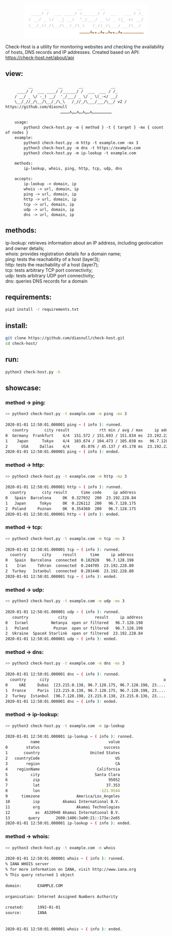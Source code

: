 <p align="center">
	<img src="src/assest/check-host.png">
</p>

Check-Host is a utility for monitoring websites and checking the availability of hosts, DNS records and IP addresses. Created based on API: https://check-host.net/about/api

## view:
```
          __           __       __            __ 
     ____/ /  ___ ____/ /______/ /  ___  ___ / /_
    / __/ _ \/ -_) __/  '_/___/ _ \/ _ \(_-</ __/
    \__/_//_/\__/\__/_/\_\   /_//_/\___/___/\__/ v2 / https://github.com/diasnull                                  
                        ــــــــﮩ٨ـﮩﮩ٨ـﮩ٨ـﮩﮩ٨ــــ

	usage:
		python3 check-host.py -m { method } -t { target } -mx { count of nodes }
	example:
		python3 check-host.py -m http -t example.com -mx 3
		python3 check-host.py -m dns -t https://example.com
		python3 check-host.py -m ip-lookup -t example.com

	methods:
		ip-lookup, whois, ping, http, tcp, udp, dns

	accepts:
		ip-lookup -> domain, ip
		whois -> url, domain, ip
		ping -> url, domain, ip
		http -> url, domain, ip
		tcp -> url, domain, ip
		udp -> url, domain, ip
		dns -> url, domain, ip
```

## methods:
ip-lookup: retrieves information about an IP address, including geolocation and owner details;<br>
whois: provides registration details for a domain name;<br>
ping: tests the reachability of a host (layer3);<br>
http: tests the reachability of a host (layer7);<br>
tcp: tests arbitrary TCP port connectivity;<br>
udp: tests arbitrary UDP port connectivity;<br>
dns: queries DNS records for a domain<br>


## requirements:
``` bash
pip3 install -r requirements.txt
```

## install:
``` bash
git clone https://github.com/diasnull/check-host.git
cd check-host/
```

## run:
``` bash
python3 check-host.py -h
```

## showcase:
### method -> ping:
``` bash
>> python3 check-host.py -t example.com -m ping -mx 3

2020-01-01 12:50:01.000001 ping ~ ( info ): runned.
   country       city result             rtt min / avg / max     ip address
0  Germany  Frankfurt    4/4  151.572 / 151.693 / 151.834 ms  23.192.228.80
1    Japan      Tokyo    4/4  103.674 / 104.473 / 105.038 ms   96.7.128.175
2      USA     Dallas    4/4     45.076 / 45.137 / 45.178 ms  23.192.228.84
2020-01-01 12:50:01.000001 ping ~ ( info ): ended.
```
### method -> http:
``` bash
>> python3 check-host.py -t example.com -m http -mx 3

2020-01-01 12:50:01.000001 http ~ ( info ): runned.
  country       city result      time code     ip address
0   Spain  Barcelona     OK  0.327032  200  23.192.228.84
1   Japan      Tokyo     OK  0.226112  200   96.7.128.175
2  Poland     Poznan     OK  0.354360  200   96.7.128.175
2020-01-01 12:50:01.000001 http ~ ( info ): ended.
```
### method -> tcp:
``` bash
>> python3 check-host.py -t example.com -m tcp -mx 3

2020-01-01 12:50:01.000001 tcp ~ ( info ): runned.
  country       city     result      time     ip address
0   Spain  Barcelona  connected  0.182928   96.7.128.198
1    Iran     Tehran  connected  0.244705  23.192.228.80
2  Turkey   Istanbul  connected  0.201446  23.192.228.80
2020-01-01 12:50:01.000001 tcp ~ ( info ): ended.
```
### method -> udp:
``` bash
>> python3 check-host.py -t example.com -m udp -mx 3

2020-01-01 12:50:01.000001 udp ~ ( info ): runned.
   country             city            result     ip address
0   Israel          Netanya  open or filtered   96.7.128.198
1   Poland           Poznan  open or filtered   96.7.128.198
2  Ukraine  SpaceX Starlink  open or filtered  23.192.228.84
2020-01-01 12:50:01.000001 udp ~ ( info ): ended.
```
### method -> dns:
``` bash
>> python3 check-host.py -t example.com -m dns -mx 3

2020-01-01 12:50:01.000001 dns ~ ( info ): runned.
  country      city                                                  a                                               aaaa  ttl
0     UAE     Dubai  [23.215.0.138, 96.7.128.175, 96.7.128.198, 23....  [2600:1406:3a00:21::173e:2e65, 2600:1406:3a00:...  176
1  France     Paris  [23.215.0.138, 96.7.128.175, 96.7.128.198, 23....  [2600:1406:bc00:53::b81e:94c8, 2600:1406:bc00:...   74
2  Turkey  Istanbul  [96.7.128.198, 23.215.0.138, 23.215.0.136, 23....  [2600:1408:ec00:36::1736:7f24, 2600:1406:3a00:...  121
2020-01-01 12:50:01.000001 dns ~ ( info ): ended.
```
### method -> ip-lookup:
``` bash
>> python3 check-host.py -t example.com -m ip-lookup

2020-01-01 12:50:01.000001 ip-lookup ~ ( info ): runned.
           name                              value
0        status                            success
1       country                      United States
2   countryCode                                 US
3        region                                 CA
4    regionName                         California
5          city                        Santa Clara
6           zip                              95052
7           lat                             37.353
8           lon                          -121.9544
9      timezone                America/Los_Angeles
10          isp          Akamai International B.V.
11          org                Akamai Technologies
12           as  AS20940 Akamai International B.V.
13        query       2600:1406:3a00:21::173e:2e65
2020-01-01 12:50:01.000001 ip-lookup ~ ( info ): ended.
```
### method -> whois:
``` bash
>> python3 check-host.py -t example.com -m whois

2020-01-01 12:50:01.000001 whois ~ ( info ): runned.
% IANA WHOIS server
% for more information on IANA, visit http://www.iana.org
% This query returned 1 object

domain:       EXAMPLE.COM

organisation: Internet Assigned Numbers Authority

created:      1992-01-01
source:       IANA


2020-01-01 12:50:01.000001 whois ~ ( info ): ended.
```
